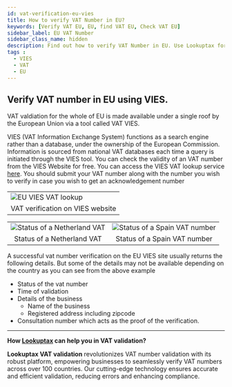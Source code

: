 ```yaml
---
id: vat-verification-eu-vies
title: How to verify VAT Number in EU?
keywords: [Verify VAT EU, EU, find VAT EU, Check VAT EU]
sidebar_label: EU VAT Number
sidebar_class_name: hidden
description: Find out how to verify VAT Number in EU. Use Lookuptax for hassle-free validation of VAT Number in EU.
tags : 
  - VIES
  - VAT
  - EU
---
```


## Verify VAT number in EU using VIES.

VAT valdiation for the whole of EU is made available under a single roof by the European Union via a tool called VAT VIES.

VIES (VAT Information Exchange System) functions as a search engine rather than a database, under the ownership of the European Commission. Information is sourced from national VAT databases each time a query is initiated through the VIES tool.
You can check the validity of an VAT number from the VIES Website for free. You can access the VIES VAT lookup service [here](https://ec.europa.eu/taxation_customs/vies/#/vat-validation/). You should submit your VAT number along with the number you wish to verify in case you wish to get an acknowledgement number 

<table align="center" border="0px" border-color="#dedede"><tr><td>
  <img src="/docs/img/verify/vies-eu.PNG" alt="EU VIES VAT lookup" title="EU VIES VAT lookup"/>
  </td></tr>
  <tr><td align="center">VAT verification on VIES website</td></tr>
</table>

<table align="center" border="0px" border-color="#dedede"><tr><td>
  <img src="/docs/img/verify/vies-details-nl.PNG" alt="Status of a Netherland VAT"  title="Status of a Netherland VAT"/>
  </td><td>
  <img src="/docs/img/verify/vies-details-spain.PNG" alt="Status of a Spain VAT number"  title="Status of a Spain VAT number"/>
  </td></tr>
  <tr><td align="center">Status of a Netherland VAT</td><td align="center">Status of a Spain VAT number</td></tr>
</table>


A successful vat number verification on the EU VIES site usually returns the following details. But some of the details may not be available depending on the country as you can see from the above example

* Status of the vat number
* Time of validation
* Details of the business
  * Name of the business
  * Registered address including zipcode
* Consultation number which acts as the proof of the verification.

----
**How [Lookuptax](https://lookuptax.com/) can help you in VAT validation?**

**Lookuptax VAT validation** revolutionizes VAT number validation with its robust platform, empowering businesses to seamlessly verify VAT numbers across over 100 countries. Our cutting-edge technology ensures accurate and efficient validation, reducing errors and enhancing compliance.